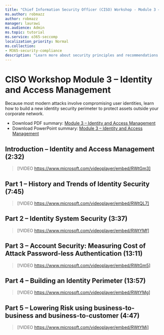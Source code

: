 ```yaml
---
title: "Chief Information Security Officer (CISO) Workshop - Module 3 – Identity and Access Management"
ms.author: robmazz
author: robmazz
manager: laurawi
ms.audience: Admin
ms.topic: tutorial
ms.service: o365-seccomp
localization_priority: Normal
ms.collection:
- M365-security-compliance
description: "Learn more about security principles and recommendations for modernizing security in your organization."
---
```


# CISO Workshop Module 3 – Identity and Access Management 

Because most modern attacks involve compromising user identities, learn how to build a new identity security perimeter to protect assets outside your corporate network.

- Download PDF summary: [Module 3 – Identity and Access Management](media/ciso-workshop-3-identity-protection.pdf)
- Download PowerPoint summary: [Module 3 – Identity and Access Management](https://docs.microsoft.com/office365/securitycompliance/media/ciso-workshop-3-identity-protection.pptx)

## Introduction – Identity and Access Management (2:32)

> [!VIDEO https://www.microsoft.com/videoplayer/embed/RWtGm3]

## Part 1 – History and Trends of Identity Security (7:45)

> [!VIDEO https://www.microsoft.com/videoplayer/embed/RWtQL7]

## Part 2 – Identity System Security (3:37)

> [!VIDEO https://www.microsoft.com/videoplayer/embed/RWtYMf]

## Part 3 – Account Security: Measuring Cost of Attack Password-less Authentication (13:11)

> [!VIDEO https://www.microsoft.com/videoplayer/embed/RWtGm5]

## Part 4 – Building an Identity Perimeter (13:57)

> [!VIDEO https://www.microsoft.com/videoplayer/embed/RWtYMg]

## Part 5 – Lowering Risk using business-to-business and business-to-customer (4:47)

> [!VIDEO https://www.microsoft.com/videoplayer/embed/RWtYMi]